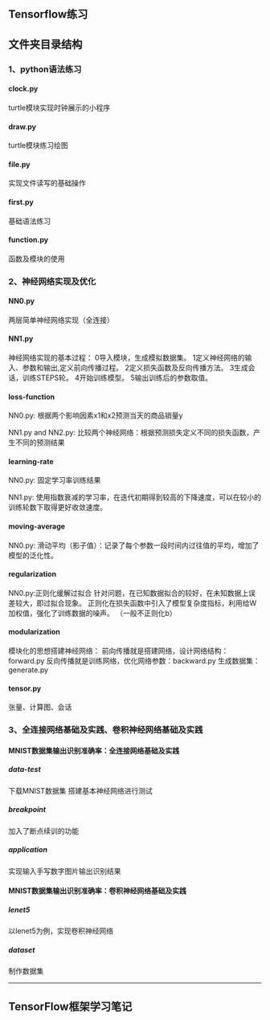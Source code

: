 Tensorflow练习
---
## 文件夹目录结构
### 1、python语法练习

#### clock.py
turtle模块实现时钟展示的小程序
#### draw.py
turtle模块练习绘图
#### file.py
实现文件读写的基础操作
#### first.py
基础语法练习
#### function.py
函数及模块的使用


### 2、神经网络实现及优化

#### NN0.py
两层简单神经网络实现（全连接）
#### NN1.py
神经网络实现的基本过程：
0导入模块，生成模拟数据集。
1定义神经网络的输入、参数和输出,定义前向传播过程。
2定义损失函数及反向传播方法。
3生成会话，训练STEPS轮。
4开始训练模型。
5输出训练后的参数取值。

#### loss-function
NN0.py:
根据两个影响因素x1和x2预测当天的商品销量y

NN1.py and NN2.py:
比较两个神经网络：根据预测损失定义不同的损失函数，产生不同的预测结果

#### learning-rate
NN0.py:
固定学习率训练结果

NN1.py:
使用指数衰减的学习率，在迭代初期得到较高的下降速度，可以在较小的训练轮数下取得更好收敛速度。

#### moving-average
NN0.py:
滑动平均（影子值）：记录了每个参数一段时间内过往值的平均，增加了模型的泛化性。

#### regularization
NN0.py:正则化缓解过拟合
针对问题，在已知数据拟合的较好，在未知数据上误差较大，即过拟合现象。
正则化在损失函数中引入了模型复杂度指标，利用给W加权值，强化了训练数据的噪声。
（一般不正则化b）

#### modularization
模块化的思想搭建神经网络：
前向传播就是搭建网络，设计网络结构：forward.py
反向传播就是训练网络，优化网络参数：backward.py
生成数据集：generate.py

#### tensor.py
张量、计算图、会话


### 3、全连接网络基础及实践、卷积神经网络基础及实践

#### MNIST数据集输出识别准确率：全连接网络基础及实践
##### data-test
下载MNIST数据集
搭建基本神经网络进行测试

##### breakpoint
加入了断点续训的功能

##### application
实现输入手写数字图片输出识别结果


#### MNIST数据集输出识别准确率：卷积神经网络基础及实践

##### lenet5
以lenet5为例，实现卷积神经网络

##### dataset
制作数据集


---
## TensorFlow框架学习笔记










